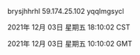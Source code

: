 brysjhhrhl 59.174.25.102 yqqlmgsycl

2021年 12月 03日 星期五 18:10:02 CST

2021年 12月 03日 星期五 10:10:02 GMT
